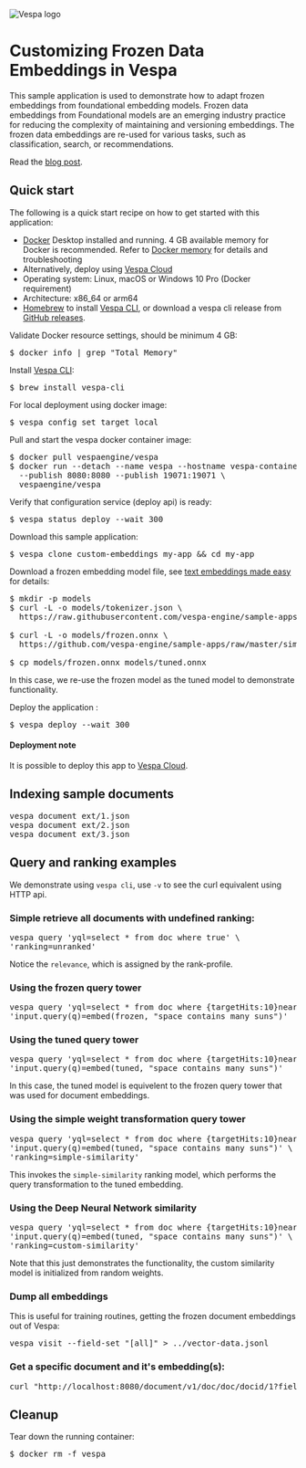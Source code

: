 
<!-- Copyright Yahoo. Licensed under the terms of the Apache 2.0 license. See LICENSE in the project root.-->

![Vespa logo](https://vespa.ai/assets/vespa-logo-color.png)

# Customizing Frozen Data Embeddings in Vespa

This sample application is used to demonstrate how to adapt frozen embeddings from foundational 
embedding models. 
Frozen data embeddings from Foundational models are an emerging industry practice for reducing the complexity of maintaining and versioning embeddings. The frozen data embeddings are re-used for various tasks, such as classification, search, or recommendations. 

Read the [blog post](https://blog.vespa.ai/).


## Quick start
The following is a quick start recipe on how to get started with this application:

* [Docker](https://www.docker.com/) Desktop installed and running. 4 GB available memory for Docker is recommended.
  Refer to [Docker memory](https://docs.vespa.ai/en/operations/docker-containers.html#memory)
  for details and troubleshooting
* Alternatively, deploy using [Vespa Cloud](#deployment-note)
* Operating system: Linux, macOS or Windows 10 Pro (Docker requirement)
* Architecture: x86_64 or arm64
* [Homebrew](https://brew.sh/) to install [Vespa CLI](https://docs.vespa.ai/en/vespa-cli.html), or download 
  a vespa cli release from [GitHub releases](https://github.com/vespa-engine/vespa/releases).

Validate Docker resource settings, should be minimum 4 GB:
<pre>
$ docker info | grep "Total Memory"
</pre>

Install [Vespa CLI](https://docs.vespa.ai/en/vespa-cli.html):
<pre>
$ brew install vespa-cli
</pre>

For local deployment using docker image:
<pre data-test="exec">
$ vespa config set target local
</pre>

Pull and start the vespa docker container image:
<pre data-test="exec">
$ docker pull vespaengine/vespa
$ docker run --detach --name vespa --hostname vespa-container \
  --publish 8080:8080 --publish 19071:19071 \
  vespaengine/vespa
</pre>

Verify that configuration service (deploy api) is ready:
<pre data-test="exec">
$ vespa status deploy --wait 300
</pre>

Download this sample application:
<pre data-test="exec">
$ vespa clone custom-embeddings my-app && cd my-app
</pre>

Download a frozen embedding model file, see 
[text embeddings made easy](https://blog.vespa.ai/text-embedding-made-simple/) for details:
<pre data-test="exec">
$ mkdir -p models
$ curl -L -o models/tokenizer.json \
  https://raw.githubusercontent.com/vespa-engine/sample-apps/master/simple-semantic-search/model/tokenizer.json

$ curl -L -o models/frozen.onnx \
  https://github.com/vespa-engine/sample-apps/raw/master/simple-semantic-search/model/e5-small-v2-int8.onnx

$ cp models/frozen.onnx models/tuned.onnx 
</pre>

In this case, we re-use the frozen model as the tuned model to demonstrate functionality.

Deploy the application :
<pre data-test="exec" data-test-assert-contains="Success">
$ vespa deploy --wait 300
</pre>

#### Deployment note
It is possible to deploy this app to
[Vespa Cloud](https://cloud.vespa.ai/en/getting-started#deploy-sample-applications).


## Indexing sample documents
<pre data-test="exec">
vespa document ext/1.json
vespa document ext/2.json
vespa document ext/3.json
</pre>

## Query and ranking examples

We demonstrate using `vespa cli`, use `-v` to see the curl equivalent using HTTP api.  

### Simple retrieve all documents with undefined ranking:
<pre data-test="exec" data-test-assert-contains='"totalCount": 3'>
vespa query 'yql=select * from doc where true' \
'ranking=unranked'
</pre>
Notice the `relevance`, which is assigned by the rank-profile. 

### Using the frozen query tower 
<pre data-test="exec" data-test-assert-contains='"totalCount": 3'>
vespa query 'yql=select * from doc where {targetHits:10}nearestNeighbor(embedding, q)' \
'input.query(q)=embed(frozen, "space contains many suns")'
</pre>

### Using the tuned query tower 
<pre data-test="exec" data-test-assert-contains='"totalCount": 3'>
vespa query 'yql=select * from doc where {targetHits:10}nearestNeighbor(embedding, q)' \
'input.query(q)=embed(tuned, "space contains many suns")'
</pre>
In this case, the tuned model is equivelent to the frozen query tower that was used for document embeddings.

### Using the simple weight transformation query tower 
<pre data-test="exec" data-test-assert-contains='"totalCount": 3'>
vespa query 'yql=select * from doc where {targetHits:10}nearestNeighbor(embedding, q)' \
'input.query(q)=embed(tuned, "space contains many suns")' \
'ranking=simple-similarity'
</pre>
This invokes the `simple-similarity` ranking model, which performs the query transformation
to the tuned embedding. 

### Using the Deep Neural Network similarity
<pre data-test="exec" data-test-assert-contains='"totalCount": 3'>
vespa query 'yql=select * from doc where {targetHits:10}nearestNeighbor(embedding, q)' \
'input.query(q)=embed(tuned, "space contains many suns")' \
'ranking=custom-similarity'
</pre>

Note that this just demonstrates the functionality, the custom similarity model is
initialized from random weights. 

### Dump all embeddings
This is useful for training routines, getting the frozen document embeddings out of Vespa:
<pre>
vespa visit --field-set "[all]" > ../vector-data.jsonl 
</pre>

### Get a specific document and it's embedding(s):
<pre>
curl "http://localhost:8080/document/v1/doc/doc/docid/1?fieldSet=\[all\]"
</pre>


## Cleanup
Tear down the running container:
<pre data-test="after">
$ docker rm -f vespa
</pre>
